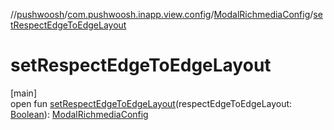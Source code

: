 //[pushwoosh](../../../index.md)/[com.pushwoosh.inapp.view.config](../index.md)/[ModalRichmediaConfig](index.md)/[setRespectEdgeToEdgeLayout](set-respect-edge-to-edge-layout.md)

# setRespectEdgeToEdgeLayout

[main]\
open fun [setRespectEdgeToEdgeLayout](set-respect-edge-to-edge-layout.md)(respectEdgeToEdgeLayout: [Boolean](https://developer.android.com/reference/kotlin/java/lang/Boolean.html)): [ModalRichmediaConfig](index.md)
